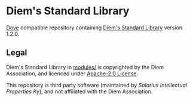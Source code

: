 # Diem's Standard Library
[Dove](https://github.com/pontem-network/move-tools) compatible repository containing [Diem's Standard Library](https://github.com/diem/diem/tree/diem-framework-v1.2.0/language/diem-framework) version 1.2.0.

## Legal
Diem's Standard Library in [modules/](modules/) is copyrighted by the Diem Association, and licenced under [Apache-2.0 License](https://github.com/diem/diem/blob/main/LICENSE).

This repository is third party software (maintained by *Solarius Intellectual Properties Ky*), and not affiliated with the Diem Association.
